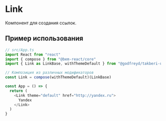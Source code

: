 # Link

Компонент для создания ссылок.

## Пример использования

```js
// src/App.ts
import React from "react"
import { compose } from "@bem-react/core"
import { Link as LinkBase, withThemeDefault } from "@godfreyd/takberi-ui/Link"

// Композиция из различных модификаторов
const Link = compose(withThemeDefault)(LinkBase)

const App = () => {
  return (
    <Link theme="default" href="http://yandex.ru">
      Yandex
    </Link>
  )
}
```
